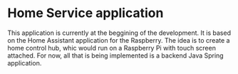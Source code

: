 # Home Service application
This application is currently at the beggining of the development. It is based on the Home Assistant application for the Raspberry.  The idea is to create a home control hub, whic would run on a Raspberry Pi with touch screen attached. For now, all that is being implemented is a backend Java Spring application.
